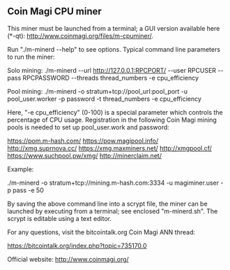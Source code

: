Coin Magi CPU miner
-------------------
This miner must be launched from a terminal; a GUI version available here (*-qt): http://www.coinmagi.org/files/m-cpuminer/. 

Run "./m-minerd --help" to see options. Typical command line parameters to run the miner: 

Solo mining:
	./m-minerd --url http://127.0.0.1:RPCPORT/ --user RPCUSER --pass RPCPASSWORD --threads thread_numbers -e cpu_efficiency

Pool mining:
	./m-minerd -o stratum+tcp://pool_url:pool_port -u pool_user.worker -p password -t thread_numbers -e cpu_efficiency

Here, "-e cpu_efficiency" (0-100) is a special parameter which controls the percentage of CPU usage. Registration in the following Coin Magi mining pools is needed to set up pool_user.work and password:

https://pom.m-hash.com/
https://pow.magipool.info/
http://xmg.suprnova.cc/
https://xmg.maxminers.net/
http://xmgpool.cf/
https://www.suchpool.pw/xmg/
http://minerclaim.net/

Example: 

./m-minerd -o stratum+tcp://mining.m-hash.com:3334 -u magiminer.user -p pass -e 50

By saving the above command line into a scrypt file, the miner can be launched by executing from a terminal; see enclosed "m-minerd.sh". The scrypt is editable using a text editor.

For any questions, visit the bitcointalk.org Coin Magi ANN thread:

https://bitcointalk.org/index.php?topic=735170.0

Official website: http://www.coinmagi.org/

